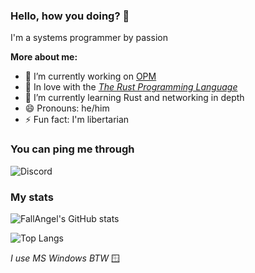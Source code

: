 ### Hello, how you doing? 👋

I'm a systems programmer by passion

**More about me:**

- 🔭 I’m currently working on [OPM](https://github.com/0xc0ffeec0de/opm)
- 🦀 In love with the [_The Rust Programming Language_](https://www.rust-lang.org)
- 🌱 I’m currently learning Rust and networking in depth
- 😄 Pronouns: he/him
- ⚡ Fun fact: I'm libertarian

### You can ping me through
![Discord](https://dcbadge.vercel.app/api/shield/335803503715024906)

### My stats

![FallAngel's GitHub stats](https://github-readme-stats.vercel.app/api?username=FallAngel1337&count_private=true&show_icons=true&theme=merko)

![Top Langs](https://github-readme-stats.vercel.app/api/top-langs/?username=FallAngel1337&layout=compact&theme=merko)


_I use MS Windows BTW_  🪟

